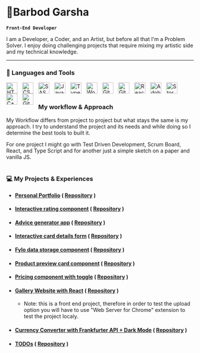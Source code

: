 # 🧑‍Barbod Garsha

**`Front-End Developer`**

I am a Developer, a Coder, and an Artist, but before all that I'm a Problem Solver. I enjoy doing challenging projects that require mixing my artistic side and my technical knowledge.

---

### 🔨 Languages and Tools

<img align="left" alt="HTML" width="30px" style="padding-right:10px;" src="https://cdn.jsdelivr.net/gh/devicons/devicon/icons/html5/html5-plain.svg" />
<img align="left" alt="CSS" width="30px" style="padding-right:10px;" src="https://cdn.jsdelivr.net/gh/devicons/devicon/icons/css3/css3-plain.svg" />
<img align="left" alt="SASS" width="30px" style="padding-right:10px;" src="https://cdn.jsdelivr.net/gh/devicons/devicon/icons/sass/sass-original.svg" />
<img align="left" alt="JavaScript" width="30px" style="padding-right:10px;" src="https://cdn.jsdelivr.net/gh/devicons/devicon/icons/javascript/javascript-plain.svg" />
<img align="left" alt="TypeScript" width="30px" style="padding-right:10px;" src="https://cdn.jsdelivr.net/gh/devicons/devicon/icons/typescript/typescript-plain.svg" />
<img align="left" alt="Wordpress" width="30px" style="padding-right:10px;" src="https://cdn.jsdelivr.net/gh/devicons/devicon/icons/wordpress/wordpress-original.svg" />
<img align="left" alt="GitHub" width="30px" style="padding-right:10px;" src="https://cdn.jsdelivr.net/gh/devicons/devicon/icons/github/github-original.svg" />
<img align="left" alt="Git" width="30px" style="padding-right:10px;" src="https://cdn.jsdelivr.net/gh/devicons/devicon/icons/git/git-original.svg" />
<img align="left" alt="React" width="30px" style="padding-right:10px;" src="https://cdn.jsdelivr.net/gh/devicons/devicon/icons/react/react-original.svg" />
<img align="left" alt="Adobe Xd" width="30px" style="padding-right:10px;" src="https://cdn.jsdelivr.net/gh/devicons/devicon/icons/xd/xd-line.svg" />
<img align="left" alt="StoryBook" width="30px" style="padding-right:10px;" src="https://cdn.jsdelivr.net/gh/devicons/devicon/icons/storybook/storybook-original.svg" />
<img align="left" alt="C++" width="30px" style="padding-right:10px;" src="https://cdn.jsdelivr.net/gh/devicons/devicon/icons/cplusplus/cplusplus-line.svg" />
<img align="left" alt="GitHub" width="30px" style="padding-right:10px;" src="https://cdn.jsdelivr.net/gh/devicons/devicon/icons/php/php-plain.svg" />

<br />

#

### My workflow & Approach
   My Workflow differs from project to project but what stays the same is my approach. I try to understand the project and its needs and while doing so I determine the best tools to built it.
  
  For one project I might go with Test Driven Development, Scrum Board, React, and Type Script and for another just a simple sketch on a paper and vanilla JS.

#

### 💻 My Projects & Experiences

- #### [Personal Portfolio](https://barbodgarsha.github.io/Portfolio-v2/) ( [Repository](https://github.com/barbodGarsha/Portfolio-v2) )

- #### [Interactive rating component](https://barbodgarsha.github.io/interactive-rating-component-main/) ( [Repository](https://github.com/barbodGarsha/interactive-rating-component-main) )

- #### [Advice generator app](https://barbodgarsha.github.io/advice-generator-app-main/) ( [Repository](https://github.com/barbodGarsha/advice-generator-app-main) )

- #### [Interactive card details form](https://barbodgarsha.github.io/interactive-card-details-form-main/) ( [Repository](https://github.com/barbodGarsha/interactive-card-details-form-main) )

- #### [Fylo data storage component](https://barbodgarsha.github.io/fylo-data-storage-component-master/) ( [Repository](https://github.com/barbodGarsha/fylo-data-storage-component-master) )

- #### [Product preview card component](https://barbodgarsha.github.io/product-preview-card-component/) ( [Repository](https://github.com/barbodGarsha/product-preview-card-component) )

- #### [Pricing component with toggle](https://barbodgarsha.github.io/pricing-component-with-toggle-master/) ( [Repository](https://github.com/barbodGarsha/pricing-component-with-toggle-master) )

- #### [Gallery Website with React](https://barbodgarsha.github.io/gallery-website-react/) ( [Repository](https://github.com/barbodGarsha/gallery-website-react) )
   - Note: this is a front end project, therefore in order to test the upload option you will have to use "Web Server for Chrome" extension to test the project localy.

- #### [Currency Converter with Frankfurter API + Dark Mode](https://barbodgarsha.github.io/Currency-Converter/) ( [Repository](https://github.com/barbodGarsha/Currency-Converter) )

- #### [TODOs](https://barbodgarsha.github.io/TODOs/) ( [Repository](https://github.com/barbodGarsha/TODOs) )


<!--
**barbodGarsha/barbodGarsha** is a ✨ _special_ ✨ repository because its `README.md` (this file) appears on your GitHub profile.

Here are some ideas to get you started:

- 🔭 I’m currently working on ...
- 🌱 I’m currently learning ...
- 👯 I’m looking to collaborate on ...
- 🤔 I’m looking for help with ...
- 💬 Ask me about ...
- 📫 How to reach me: ...
- 😄 Pronouns: ...
- ⚡ Fun fact: ...
-->
